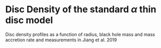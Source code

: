 # Disc Density of the standard $\alpha$ thin disc model
Disc density profiles as a function of radius, black hole mass and mass accretion rate and measurements in Jiang et al. 2019
